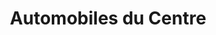 ---
title: "Automobiles du Centre"
url: /bain-de-bretagne/automobiles-du-centre/
shop: réparation de voitures
---
